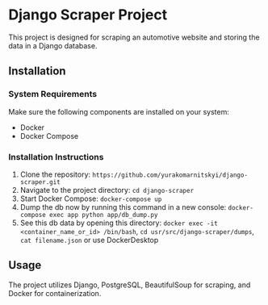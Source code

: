 # Django Scraper Project

This project is designed for scraping an automotive website and storing the data in a Django database.

## Installation

### System Requirements

Make sure the following components are installed on your system:

- Docker
- Docker Compose

### Installation Instructions

1. Clone the repository: `https://github.com/yurakomarnitskyi/django-scraper.git`
2. Navigate to the project directory: `cd django-scraper`
3. Start Docker Compose: `docker-compose up`
4. Dump the db now by running this command in a new console: `docker-compose exec app python app/db_dump.py`
5. See this db data by opening this directory: `docker exec -it <container_name_or_id> /bin/bash`, `cd usr/src/django-scraper/dumps`, `cat filename.json`
 or use DockerDesktop
   


## Usage

The project utilizes Django, PostgreSQL, BeautifulSoup for scraping, and Docker for containerization.


